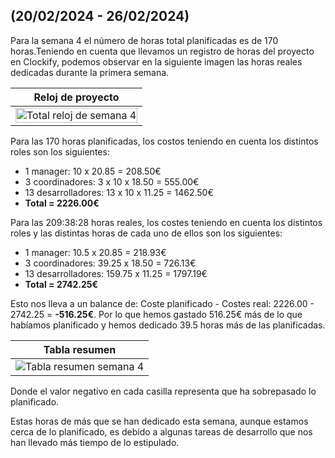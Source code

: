 ## (20/02/2024 - 26/02/2024)

Para la semana 4 el número de horas total planificadas es de 170 horas.Teniendo en cuenta que llevamos un registro de horas del proyecto en Clockify, podemos observar en la siguiente imagen las horas reales dedicadas durante la primera semana.

| Reloj de proyecto                                                                 |
| --------------------------------------------------------------------------------- |
|<img src="/img/costs/week4/week4-clockify.png" alt="Total reloj de semana 4" width="100%" height="100%"/>|


Para las 170 horas planificadas, los costos teniendo en cuenta los distintos roles son los siguientes:

- 1 manager: 10 x 20.85 = 208.50€
- 3 coordinadores: 3 x 10 x 18.50 = 555.00€
- 13 desarrolladores: 13 x 10 x 11.25 = 1462.50€
- **Total = 2226.00€**

Para las 209:38:28 horas reales, los costes teniendo en cuenta los distintos roles y las distintas horas de cada uno de ellos son los siguientes:

- 1 manager: 10.5 x 20.85 = 218.93€
- 3 coordinadores: 39.25  x 18.50 = 726.13€
- 13 desarrolladores: 159.75 x 11.25 = 1797.19€
- **Total = 2742.25€**

Esto nos lleva a un balance de: Coste planificado - Costes real:  2226.00 - 2742.25 = **-516.25€**. Por lo que hemos gastado 516.25€ más de lo que habíamos planificado y hemos dedicado 39.5 horas más de las planificadas.


| Tabla resumen                                                                |
| --------------------------------------------------------------------------------- |
| ![Tabla resumen semana 4](/img/costs/week4/week4-table.png) |

Donde el valor negativo en cada casilla representa que ha sobrepasado lo planificado.

Estas horas de más que se han dedicado esta semana, aunque estamos cerca de lo planificado, es debido a algunas tareas de desarrollo que nos han llevado más tiempo de lo estipulado.
